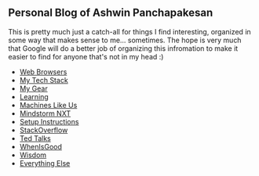 ## Personal Blog of Ashwin Panchapakesan

This is pretty much just a catch-all for things I find interesting, organized in some way that makes sense to me... sometimes.
The hope is very much that Google will do a better job of organizing this infromation to make it easier to find for anyone that's not in my head :)

- [Web Browsers](web_browsers.md)
- [My Tech Stack](tech.md)
- [My Gear](gear.md)
- [Learning](learning.md)
- [Machines Like Us](machines_like_us.md)
- [Mindstorm NXT](mindstorm_nxt_2_0.md)
- [Setup Instructions](setup_instructions.md)
- [StackOverflow](stackoverflow.md)
- [Ted Talks](ted_talks.md)
- [WhenIsGood](when_is_good.md)
- [Wisdom](wisdom.md)
- [Everything Else](everything_else.md)